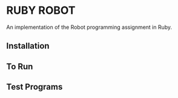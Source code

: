 RUBY ROBOT
==========

An implementation of the Robot programming assignment in Ruby.

Installation
------------

To Run
------

Test Programs
-------------